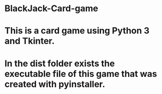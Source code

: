 # BlackJack-Card-game
# This is a card game using Python 3 and Tkinter.
# In the dist folder exists the executable file of this game that was created with pyinstaller.
